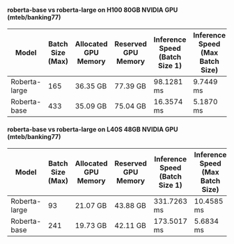 #### roberta-base vs roberta-large on H100 80GB NVIDIA GPU (mteb/banking77)

| Model         | Batch Size (Max) | Allocated GPU Memory | Reserved GPU Memory | Inference Speed (Batch Size 1) | Inference Speed (Max Batch Size) |
| ------------- | ---------------- | -------------------- | ------------------- | ------------------------------ | -------------------------------- |
| Roberta-large | 165              | 36.35 GB             | 77.39 GB            | 98.1281 ms                     | 9.7449 ms                        |
| Roberta-base  | 433              | 35.09 GB             | 75.04 GB            | 16.3574 ms                     | 5.1870 ms                        |

#### roberta-base vs roberta-large on L40S 48GB NVIDIA GPU (mteb/banking77)

| Model         | Batch Size (Max) | Allocated GPU Memory | Reserved GPU Memory | Inference Speed (Batch Size 1) | Inference Speed (Max Batch Size) |
| ------------- | ---------------- | -------------------- | ------------------- | ------------------------------ | -------------------------------- |
| Roberta-large | 93              | 21.07 GB             | 43.88 GB            | 331.7263 ms                     | 10.4585 ms                        |
| Roberta-base  | 241              | 19.73 GB             | 42.11 GB            | 173.5017 ms                     | 5.6834 ms                        |
